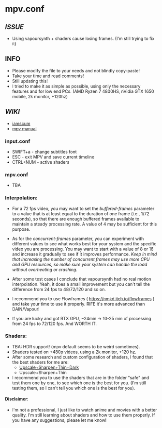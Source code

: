 # mpv.conf

## ***ISSUE***
- Using vapoursynth + shaders cause losing frames. (I'm still trying to fix it)

## INFO

- Please modify the file to your needs and not blindly copy-paste!
- Take your time and read comments!
- Still updating this!
- I tried to make it as simple as possible, using only the necessary features and for low end PCs. (AMD Ryzen 7 4800HS, nVidia GTX 1650 mobile, 2k monitor, +120hz)

## ***WIKI***
- [iamscum](https://iamscum.wordpress.com/guides/videoplayback-guide/mpv-conf/)
- [mpv manual](https://mpv.io/manual/master/)

### input.conf
- SWIFT+a - change subtitles font
- ESC - exit MPV and save current timeline
- CTRL+NUM - active shaders

### mpv.conf
- TBA

### Interpolation:
- For a 72 fps video, you may want to set the _buffered-frames_ parameter to a value that is at least equal to the duration of one frame (i.e., 1/72 seconds), so that there are enough buffered frames available to maintain a steady processing rate. A value of 4 may be sufficient for this purpose.

- As for the _concurrent-frames_ parameter, you can experiment with different values to see what works best for your system and the specific video you are processing. You may want to start with a value of 8 or 16 and increase it gradually to see if it improves performance. _Keep in mind that increasing the number of concurrent frames may use more CPU and GPU resources, so make sure your system can handle the load without overheating or crashing._

- After some test cases I conclude that vapoursynth had no real motion interpolation.
Yeah, it does a small improvement but you can't tell the difference from 24 fps to 48/72/120 and so on.

- I recommend you to use Flowframes ( https://nmkd.itch.io/flowframes ) and take your time to use it properly. RIFE it's more advanced than DAIN/Vapour!

- If you are lucky and got RTX GPU, ~24min -> 10-25 min of processing from 24 fps to 72/120 fps. And WORTH IT.

### Shaders:

- TBA: HDR support! (mpv default seems to be weird sometimes).
- Shaders tested on +480p videos, using a 2k monitor, +120 hz.
- After some research and custom configuration of shaders, I found that the best shaders for me are:
    - [Upscale+Sharpen+Thin+Dark](https://github.com/vioo-bkp/mpv-personal-config/tree/main/portable_config/shaders/safe)
    - Upscale+Sharpen+Thin
- I recommend you to use the shaders that are in the folder "safe" and test them one by one, to see which one is the best for you. (I'm still testing them, so I can't tell you which one is the best for you).

#### Disclaimer: 
- I'm not a professional, I just like to watch anime and movies with a better quality. I'm still learning about shaders and how to use them properly. If you have any suggestions, please let me know!